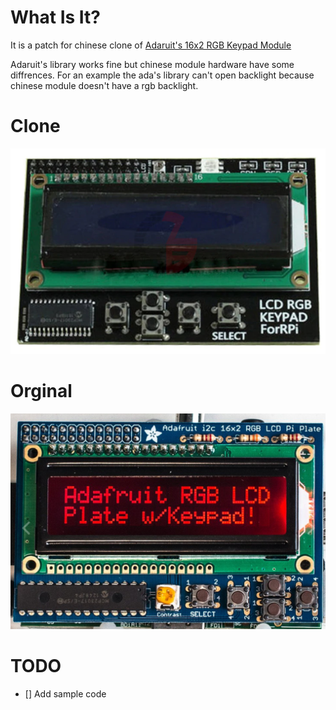 # What Is It?

It is a patch for chinese clone of [Adaruit's 16x2 RGB Keypad Module](https://www.adafruit.com/product/1110)

Adaruit's library works fine but chinese module hardware have some diffrences. For an example the ada's library can't open backlight because chinese module doesn't have a rgb backlight.

# Clone

![alt text](https://github.com/ridvanaltun/poor-man-16x2-lcd-keypad-library/blob/master/source/clone.png?raw=true "Clone")

# Orginal

![alt text](https://github.com/ridvanaltun/poor-man-16x2-lcd-keypad-library/blob/master/source/orginal.png?raw=true "Orginal")

# TODO

- [] Add sample code